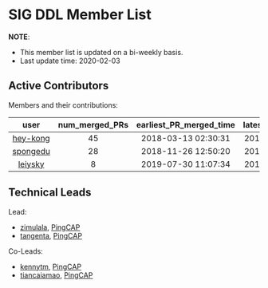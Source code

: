 # SIG DDL Member List

**NOTE**:

* This member list is updated on a bi-weekly basis.
* Last update time: 2020-02-03

## Active Contributors

Members and their contributions:

| user                                      | num_merged_PRs | earliest_PR_merged_time | latest_PR_merged_time |
|:-----------------------------------------:|:--------------:|:-----------------------:|:---------------------:|
| [hey-kong](https://github.com/ciscoxll)   | 45             | 2018-03-13 02:30:31     | 2019-03-16 02:00:35   |
| [spongedu](https://github.com/spongedu)   | 28             | 2018-11-26 12:50:20     | 2019-11-26 17:51:25   |
| [leiysky](https://github.com/leiysky)     | 8              | 2019-07-30 11:07:34     | 2019-08-16 23:51:46   |

## Technical Leads

Lead:
* [zimulala](https://github.com/zimulala), [PingCAP](https://pingcap.com/en/)
* [tangenta](https://github.com/tangenta), [PingCAP](https://pingcap.com/en/)

Co-Leads:

* [kennytm](https://github.com/kennytm), [PingCAP](https://pingcap.com/en/)
* [tiancaiamao](https://github.com/tiancaiamao), [PingCAP](https://pingcap.com/en/)
